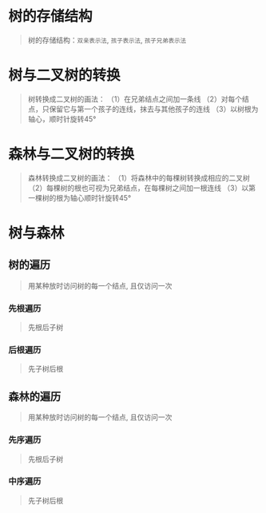 # 树的存储结构
>树的存储结构：`双亲表示法`, `孩子表示法`, `孩子兄弟表示法`

# 树与二叉树的转换
>树转换成二叉树的画法：
>（1）在兄弟结点之间加一条线
>（2）对每个结点，只保留它与第一个孩子的连线，抹去与其他孩子的连线
>（3）以树根为轴心，顺时针旋转45°

# 森林与二叉树的转换
>森林转换成二叉树的画法：
>（1）将森林中的每棵树转换成相应的二叉树
>（2）每棵树的根也可视为兄弟结点，在每棵树之间加一根连线
>（3）以第一棵树的根为轴心顺时针旋转45°

# 树与森林

## 树的遍历
>用某种放时访问树的每一个结点, 且仅访问一次
### 先根遍历
>先根后子树
### 后根遍历
>先子树后根

## 森林的遍历
>用某种放时访问树的每一个结点, 且仅访问一次
### 先序遍历
>先根后子树
### 中序遍历
>先子树后根